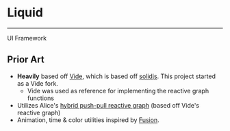 # Liquid

---

UI Framework

## Prior Art

- **Heavily** based off [Vide](https://github.com/centau/vide/), which is based off [solidjs](https://github.com/solidjs/solid). This project started as a Vide fork.
  - Vide was used as reference for implementing the reactive graph functions
- Utilizes Alice's [hybrid push-pull reactive graph](https://gist.github.com/alicesaidhi/32f5bd225932a5d0239d0798c3d2e292) (based off Vide's reactive graph)
- Animation, time & color utilities inspired by [Fusion](https://github.com/dphfox/Fusion).
